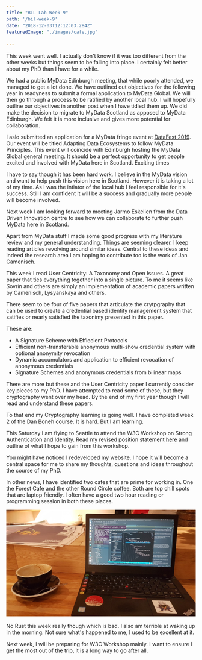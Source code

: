 ```yaml
---
title: "BIL Lab Week 9"
path: '/bil-week-9'
date: "2018-12-03T12:12:03.284Z"
featuredImage: "./images/cafe.jpg"  

---
```


This week went well. I actually don't know if it was too different from the other weeks but things seem to be falling into place. I certainly felt better about my PhD than I have for a while.

We had a public MyData Edinburgh meeting, that while poorly attended, we managed to get a lot done. We have outlined out objectives for the following year in readyness to submit a formal application to MyData Global. We will then go through a process to be ratified by another local hub. I will hopefully outline our objectives in another post when I have tidied them up. We did make the decision to migrate to MyData Scotland as apposed to MyData Edinburgh. We felt it is more inclusive and gives more potential for collaboration.

I aslo submitted an application for a MyData fringe event at [DataFest 2019](https://www.datafest.global/). Our event will be titled Adapting Data Ecosystems to follow MyData Principles. This event will coincide with Edinburgh hosting the MyData Global general meeting. It should be a perfect opportunity to get people excited and involved with MyData here in Scotland. Exciting times

I have to say though it has been hard work. I believe in the MyData vision and want to help push this vision here in Scotland. However it is taking a lot of my time. As I was the intiator of the local hub I feel responsible for it's success. Still I am confident it will be a success and gradually more people will become involved.

Next week I am looking forward to meeting Jarmo Eskelien from the Data Driven Innovation centre to see how we can collaborate to further push MyData here in Scotland.

Apart from MyData stuff I made some good progress with my literature review and my general understanding. Things are seeming clearer. I keep reading articles revolving around similar ideas. Central to these ideas and indeed the research area I am hoping to contribute too is the work of Jan Camenisch.

This week I read User Centricity: A Taxonomy and Open Issues. A great paper that ties everything together into a single picture. To me it seems like Sovrin and others are simply an implementation of academic papers written by Camenisch, Lysyanskaya and others.

There seem to be four of five papers that articulate the crytpgraphy that can be used to create a credential based identity management system that satifies or nearly satisfied the taxonimy presented in this paper. 

These are:

* A Signature Scheme with Effiecient Protocols
* Efficient non-transferable anonymous multi-show credential system with optional anonymity revocation
* Dynamic accumulators and application to efficient revocation of anonymous credentials
* Signature Schemes and anonymous credentials from bilinear maps

There are more but these and the User Centricity paper I currently consider key pieces to my PhD. I have attempted to read some of these, but they cryptography went over my head. By the end of my first year though I will read and understand these papers.

To that end my Cryptography learning is going well. I have completed week 2 of the Dan Boneh course. It is hard. But I am learning.  

This Saturday I am flying to Seattle to attend the W3C Workshop on Strong Authentication and Identity. Read my revised position statement [here](https://misterwip.uk/w3c-position) and outline of what I hope to gain from this workshop.

You might have noticed I redeveloped my website. I hope it will become a central space for me to share my thoughts, questions and ideas throughout the course of my PhD.

In other news, I have identified two cafes that are prime for working in. One the Forest Cafe and the other Round Circle coffee. Both are top chill spots that are laptop friendly. I often have a good two hour reading or programming session in both these places.

![cafe](./images/cafe.jpg)

No Rust this week really though which is bad. I also am terrible at waking up in the morning. Not sure what's happened to me, I used to be excellent at it.

Next week, I will be preparing for W3C Workshop mainly. I want to ensure I get the most out of the trip, it is a long way to go after all.